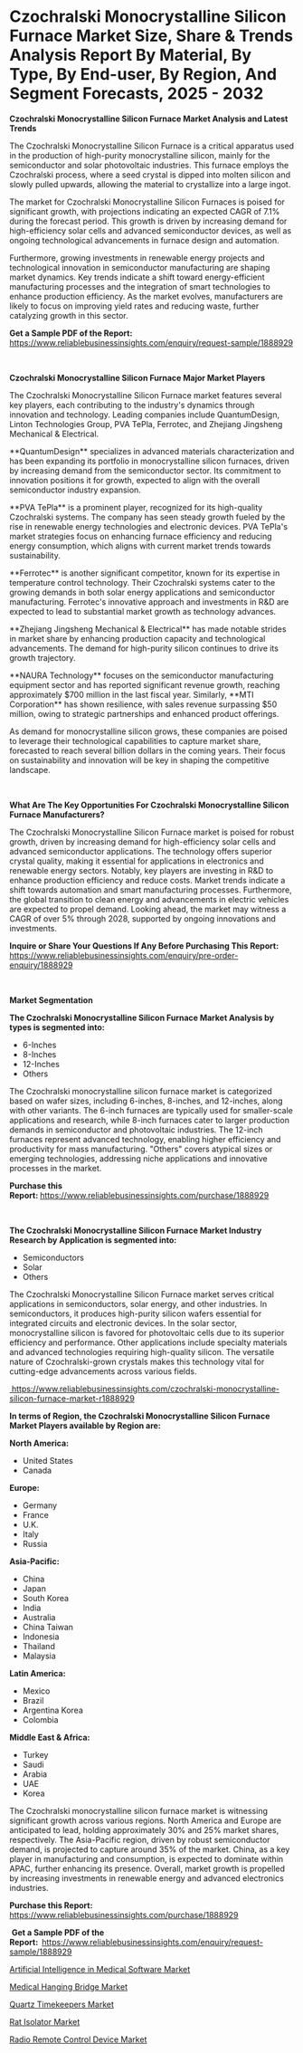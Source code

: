 <p><h1>Czochralski Monocrystalline Silicon Furnace Market Size, Share & Trends Analysis Report By Material, By Type, By End-user, By Region, And Segment Forecasts, 2025 - 2032</h1></p><p><strong>Czochralski Monocrystalline Silicon Furnace Market Analysis and Latest Trends</strong></p>
<p><p>The Czochralski Monocrystalline Silicon Furnace is a critical apparatus used in the production of high-purity monocrystalline silicon, mainly for the semiconductor and solar photovoltaic industries. This furnace employs the Czochralski process, where a seed crystal is dipped into molten silicon and slowly pulled upwards, allowing the material to crystallize into a large ingot. </p><p>The market for Czochralski Monocrystalline Silicon Furnaces is poised for significant growth, with projections indicating an expected CAGR of 7.1% during the forecast period. This growth is driven by increasing demand for high-efficiency solar cells and advanced semiconductor devices, as well as ongoing technological advancements in furnace design and automation. </p><p>Furthermore, growing investments in renewable energy projects and technological innovation in semiconductor manufacturing are shaping market dynamics. Key trends indicate a shift toward energy-efficient manufacturing processes and the integration of smart technologies to enhance production efficiency. As the market evolves, manufacturers are likely to focus on improving yield rates and reducing waste, further catalyzing growth in this sector.</p></p>
<p><strong>Get a Sample PDF of the Report:&nbsp;</strong> <a href="https://www.reliablebusinessinsights.com/enquiry/request-sample/1888929?utm_campaign=112&utm_medium=2&utm_source=Github&utm_content=ia&utm_term=28032025&utm_id=czochralski-monocrystalline-silicon-furnace">https://www.reliablebusinessinsights.com/enquiry/request-sample/1888929</a></p>
<p>&nbsp;</p>
<p><strong>Czochralski Monocrystalline Silicon Furnace Major Market Players</strong></p>
<p><p>The Czochralski Monocrystalline Silicon Furnace market features several key players, each contributing to the industry's dynamics through innovation and technology. Leading companies include QuantumDesign, Linton Technologies Group, PVA TePla, Ferrotec, and Zhejiang Jingsheng Mechanical & Electrical.</p><p>**QuantumDesign** specializes in advanced materials characterization and has been expanding its portfolio in monocrystalline silicon furnaces, driven by increasing demand from the semiconductor sector. Its commitment to innovation positions it for growth, expected to align with the overall semiconductor industry expansion.</p><p>**PVA TePla** is a prominent player, recognized for its high-quality Czochralski systems. The company has seen steady growth fueled by the rise in renewable energy technologies and electronic devices. PVA TePla's market strategies focus on enhancing furnace efficiency and reducing energy consumption, which aligns with current market trends towards sustainability.</p><p>**Ferrotec** is another significant competitor, known for its expertise in temperature control technology. Their Czochralski systems cater to the growing demands in both solar energy applications and semiconductor manufacturing. Ferrotec's innovative approach and investments in R&D are expected to lead to substantial market growth as technology advances.</p><p>**Zhejiang Jingsheng Mechanical & Electrical** has made notable strides in market share by enhancing production capacity and technological advancements. The demand for high-purity silicon continues to drive its growth trajectory. </p><p>**NAURA Technology** focuses on the semiconductor manufacturing equipment sector and has reported significant revenue growth, reaching approximately $700 million in the last fiscal year. Similarly, **MTI Corporation** has shown resilience, with sales revenue surpassing $50 million, owing to strategic partnerships and enhanced product offerings.</p><p>As demand for monocrystalline silicon grows, these companies are poised to leverage their technological capabilities to capture market share, forecasted to reach several billion dollars in the coming years. Their focus on sustainability and innovation will be key in shaping the competitive landscape.</p></p>
<p>&nbsp;</p>
<p><strong>What Are The Key Opportunities For Czochralski Monocrystalline Silicon Furnace Manufacturers?</strong></p>
<p><p>The Czochralski Monocrystalline Silicon Furnace market is poised for robust growth, driven by increasing demand for high-efficiency solar cells and advanced semiconductor applications. The technology offers superior crystal quality, making it essential for applications in electronics and renewable energy sectors. Notably, key players are investing in R&D to enhance production efficiency and reduce costs. Market trends indicate a shift towards automation and smart manufacturing processes. Furthermore, the global transition to clean energy and advancements in electric vehicles are expected to propel demand. Looking ahead, the market may witness a CAGR of over 5% through 2028, supported by ongoing innovations and investments.</p></p>
<p><strong>Inquire or Share Your Questions If Any Before Purchasing This Report:</strong> <a href="https://www.reliablebusinessinsights.com/enquiry/pre-order-enquiry/1888929?utm_campaign=112&utm_medium=2&utm_source=Github&utm_content=ia&utm_term=28032025&utm_id=czochralski-monocrystalline-silicon-furnace">https://www.reliablebusinessinsights.com/enquiry/pre-order-enquiry/1888929</a></p>
<p>&nbsp;</p>
<p><strong>Market Segmentation</strong></p>
<p><strong>The Czochralski Monocrystalline Silicon Furnace Market Analysis by types is segmented into:</strong></p>
<p><ul><li>6-Inches</li><li>8-Inches</li><li>12-Inches</li><li>Others</li></ul></p>
<p><p>The Czochralski monocrystalline silicon furnace market is categorized based on wafer sizes, including 6-inches, 8-inches, and 12-inches, along with other variants. The 6-inch furnaces are typically used for smaller-scale applications and research, while 8-inch furnaces cater to larger production demands in semiconductor and photovoltaic industries. The 12-inch furnaces represent advanced technology, enabling higher efficiency and productivity for mass manufacturing. "Others" covers atypical sizes or emerging technologies, addressing niche applications and innovative processes in the market.</p></p>
<p><strong>Purchase this Report:&nbsp;</strong><a href="https://www.reliablebusinessinsights.com/purchase/1888929?utm_campaign=112&utm_medium=2&utm_source=Github&utm_content=ia&utm_term=28032025&utm_id=czochralski-monocrystalline-silicon-furnace">https://www.reliablebusinessinsights.com/purchase/1888929</a></p>
<p>&nbsp;</p>
<p><strong>The Czochralski Monocrystalline Silicon Furnace Market Industry Research by Application is segmented into:</strong></p>
<p><ul><li>Semiconductors</li><li>Solar</li><li>Others</li></ul></p>
<p><p>The Czochralski Monocrystalline Silicon Furnace market serves critical applications in semiconductors, solar energy, and other industries. In semiconductors, it produces high-purity silicon wafers essential for integrated circuits and electronic devices. In the solar sector, monocrystalline silicon is favored for photovoltaic cells due to its superior efficiency and performance. Other applications include specialty materials and advanced technologies requiring high-quality silicon. The versatile nature of Czochralski-grown crystals makes this technology vital for cutting-edge advancements across various fields.</p></p>
<p><a href="https://www.reliablebusinessinsights.com/czochralski-monocrystalline-silicon-furnace-market-r1888929?utm_campaign=112&utm_medium=2&utm_source=Github&utm_content=ia&utm_term=28032025&utm_id=czochralski-monocrystalline-silicon-furnace">&nbsp;https://www.reliablebusinessinsights.com/czochralski-monocrystalline-silicon-furnace-market-r1888929</a></p>
<p><strong>In terms of Region, the Czochralski Monocrystalline Silicon Furnace Market Players available by Region are:</strong></p>
<p>
    <p> <strong> North America: </strong>
        <ul>
            <li>United States</li>
            <li>Canada</li>
        </ul>
        </p> 
    <p> <strong> Europe: </strong>
        <ul>
            <li>Germany</li>
            <li>France</li>
            <li>U.K.</li>
            <li>Italy</li>
            <li>Russia</li>
        </ul>
        </p> 
    <p> <strong> Asia-Pacific: </strong>
        <ul>
            <li>China</li>
            <li>Japan</li>
            <li>South Korea</li>
            <li>India</li>
            <li>Australia</li>
            <li>China Taiwan</li>
            <li>Indonesia</li>
            <li>Thailand</li>
            <li>Malaysia</li>
        </ul>
        </p> 
    <p> <strong> Latin America: </strong>
        <ul>
            <li>Mexico</li>
            <li>Brazil</li>
            <li>Argentina Korea</li>
            <li>Colombia</li>
        </ul>
        </p> 
    <p> <strong> Middle East & Africa: </strong>
        <ul>
            <li>Turkey</li>
            <li>Saudi</li>
            <li>Arabia</li>
            <li>UAE</li>
            <li>Korea</li>
        </ul>
    </p>
    </p>
<p><p>The Czochralski monocrystalline silicon furnace market is witnessing significant growth across various regions. North America and Europe are anticipated to lead, holding approximately 30% and 25% market shares, respectively. The Asia-Pacific region, driven by robust semiconductor demand, is projected to capture around 35% of the market. China, as a key player in manufacturing and consumption, is expected to dominate within APAC, further enhancing its presence. Overall, market growth is propelled by increasing investments in renewable energy and advanced electronics industries.</p></p>
<p><strong>Purchase this Report: </strong><a href="https://www.reliablebusinessinsights.com/purchase/1888929?utm_campaign=112&utm_medium=2&utm_source=Github&utm_content=ia&utm_term=28032025&utm_id=czochralski-monocrystalline-silicon-furnace">https://www.reliablebusinessinsights.com/purchase/1888929</a></p>
<p>&nbsp;<strong>Get a Sample PDF of the Report:&nbsp;&nbsp;</strong><a href="https://www.reliablebusinessinsights.com/enquiry/request-sample/1888929?utm_campaign=112&utm_medium=2&utm_source=Github&utm_content=ia&utm_term=28032025&utm_id=czochralski-monocrystalline-silicon-furnace">https://www.reliablebusinessinsights.com/enquiry/request-sample/1888929</a></p>
<p><strong></strong></p>
<p><p><a href="https://github.com/swaftaenglem/Market-Research-Report-List-1/blob/main/artificial-intelligence-in-medical-software-market.md?utm_campaign=112&utm_medium=2&utm_source=Github&utm_content=ia&utm_term=28032025&utm_id=czochralski-monocrystalline-silicon-furnace">Artificial Intelligence in Medical Software Market</a></p><p><a href="https://github.com/porstgowinjq/Market-Research-Report-List-1/blob/main/medical-hanging-bridge-market.md?utm_campaign=112&utm_medium=2&utm_source=Github&utm_content=ia&utm_term=28032025&utm_id=czochralski-monocrystalline-silicon-furnace">Medical Hanging Bridge Market</a></p><p><a href="https://github.com/gassmkalay/Market-Research-Report-List-1/blob/main/quartz-timekeepers-market.md?utm_campaign=112&utm_medium=2&utm_source=Github&utm_content=ia&utm_term=28032025&utm_id=czochralski-monocrystalline-silicon-furnace">Quartz Timekeepers Market</a></p><p><a href="https://github.com/blauetrelawz/Market-Research-Report-List-1/blob/main/rat-isolator-market.md?utm_campaign=112&utm_medium=2&utm_source=Github&utm_content=ia&utm_term=28032025&utm_id=czochralski-monocrystalline-silicon-furnace">Rat Isolator Market</a></p><p><a href="https://github.com/laveeasaadrh/Market-Research-Report-List-1/blob/main/radio-remote-control-device-market.md?utm_campaign=112&utm_medium=2&utm_source=Github&utm_content=ia&utm_term=28032025&utm_id=czochralski-monocrystalline-silicon-furnace">Radio Remote Control Device Market</a></p></p>
